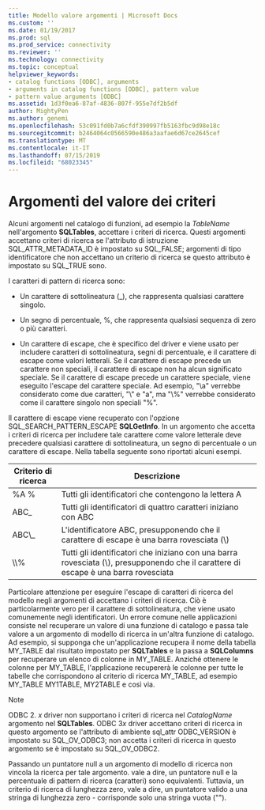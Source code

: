 ```yaml
---
title: Modello valore argomenti | Microsoft Docs
ms.custom: ''
ms.date: 01/19/2017
ms.prod: sql
ms.prod_service: connectivity
ms.reviewer: ''
ms.technology: connectivity
ms.topic: conceptual
helpviewer_keywords:
- catalog functions [ODBC], arguments
- arguments in catalog functions [ODBC], pattern value
- pattern value arguments [ODBC]
ms.assetid: 1d3f0ea6-87af-4836-807f-955e7df2b5df
author: MightyPen
ms.author: genemi
ms.openlocfilehash: 53c091fd0b7a6cfdf390997fb5163fbc9d98e18c
ms.sourcegitcommit: b2464064c0566590e486a3aafae6d67ce2645cef
ms.translationtype: MT
ms.contentlocale: it-IT
ms.lasthandoff: 07/15/2019
ms.locfileid: "68023345"
---
```

# <a name="pattern-value-arguments"></a>Argomenti del valore dei criteri
Alcuni argomenti nel catalogo di funzioni, ad esempio la *TableName* nell'argomento **SQLTables**, accettare i criteri di ricerca. Questi argomenti accettano criteri di ricerca se l'attributo di istruzione SQL_ATTR_METADATA_ID è impostato su SQL_FALSE; argomenti di tipo identificatore che non accettano un criterio di ricerca se questo attributo è impostato su SQL_TRUE sono.  
  
 I caratteri di pattern di ricerca sono:  
  
-   Un carattere di sottolineatura (_), che rappresenta qualsiasi carattere singolo.  
  
-   Un segno di percentuale, %, che rappresenta qualsiasi sequenza di zero o più caratteri.  
  
-   Un carattere di escape, che è specifico del driver e viene usato per includere caratteri di sottolineatura, segni di percentuale, e il carattere di escape come valori letterali. Se il carattere di escape precede un carattere non speciali, il carattere di escape non ha alcun significato speciale. Se il carattere di escape precede un carattere speciale, viene eseguito l'escape del carattere speciale. Ad esempio, "\a" verrebbe considerato come due caratteri, "\\" e "a", ma "\\%" verrebbe considerato come il carattere singolo non speciali "%".  
  
 Il carattere di escape viene recuperato con l'opzione SQL_SEARCH_PATTERN_ESCAPE **SQLGetInfo**. In un argomento che accetta i criteri di ricerca per includere tale carattere come valore letterale deve precedere qualsiasi carattere di sottolineatura, un segno di percentuale o un carattere di escape. Nella tabella seguente sono riportati alcuni esempi.  
  
|Criterio di ricerca|Descrizione|  
|--------------------|-----------------|  
|%A %|Tutti gli identificatori che contengono la lettera A|  
|ABC_|Tutti gli identificatori di quattro caratteri iniziano con ABC|  
|ABC\\_|L'identificatore ABC, presupponendo che il carattere di escape è una barra rovesciata (\\)|  
|\\\\%|Tutti gli identificatori che iniziano con una barra rovesciata (\\), presupponendo che il carattere di escape è una barra rovesciata|  
  
 Particolare attenzione per eseguire l'escape di caratteri di ricerca del modello negli argomenti di accettano i criteri di ricerca. Ciò è particolarmente vero per il carattere di sottolineatura, che viene usato comunemente negli identificatori. Un errore comune nelle applicazioni consiste nel recuperare un valore di una funzione di catalogo e passa tale valore a un argomento di modello di ricerca in un'altra funzione di catalogo. Ad esempio, si supponga che un'applicazione recupera il nome della tabella MY_TABLE dal risultato impostato per **SQLTables** e la passa a **SQLColumns** per recuperare un elenco di colonne in MY_TABLE. Anziché ottenere le colonne per MY_TABLE, l'applicazione recupererà le colonne per tutte le tabelle che corrispondono al criterio di ricerca MY_TABLE, ad esempio MY_TABLE MY1TABLE, MY2TABLE e così via.  
  
> [!NOTE]
>  ODBC 2. *x* driver non supportano i criteri di ricerca nel *CatalogName* argomento nel **SQLTables**. ODBC 3*x* driver accettano criteri di ricerca in questo argomento se l'attributo di ambiente sql_attr ODBC_VERSION è impostato su SQL_OV_ODBC3; non accetta i criteri di ricerca in questo argomento se è impostato su SQL_OV_ODBC2.  
  
 Passando un puntatore null a un argomento di modello di ricerca non vincola la ricerca per tale argomento. vale a dire, un puntatore null e la percentuale di pattern di ricerca (caratteri) sono equivalenti. Tuttavia, un criterio di ricerca di lunghezza zero, vale a dire, un puntatore valido a una stringa di lunghezza zero - corrisponde solo una stringa vuota ("").
